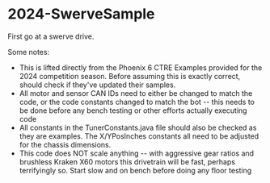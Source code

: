 # 2024-SwerveSample
First go at a swerve drive. 

Some notes:
- This is lifted directly from the Phoenix 6 CTRE Examples provided for the 2024 competition season. Before assuming this is exactly correct, should check if they've updated their samples.
- All motor and sensor CAN IDs need to either be changed to match the code, or the code constants changed to match the bot -- this needs to be done before any bench testing or other efforts actually executing code
- All constants in the TunerConstants.java file should also be checked as they are examples. The X/YPosInches constants all need to be adjusted for the chassis dimensions.
- This code does NOT scale anything -- with aggressive gear ratios and brushless Kraken X60 motors this drivetrain will be fast, perhaps terrifyingly so. Start slow and on bench before doing any floor testing
